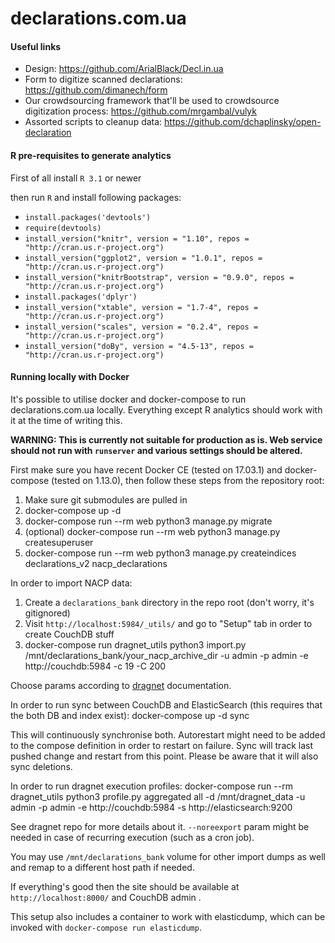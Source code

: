 # declarations.com.ua

#### Useful links

* Design: https://github.com/ArialBlack/Decl.in.ua
* Form to digitize scanned declarations: https://github.com/dimanech/form
* Our crowdsourcing framework that'll be used to crowdsource digitization process: https://github.com/mrgambal/vulyk
* Assorted scripts to cleanup data: https://github.com/dchaplinsky/open-declaration

#### R pre-requisites to generate analytics
First of all install ```R 3.1``` or newer

then run ```R``` and install following packages:
* ```install.packages('devtools')```
* ```require(devtools)```
* ```install_version("knitr", version = "1.10", repos = "http://cran.us.r-project.org")```
* ```install_version("ggplot2", version = "1.0.1", repos = "http://cran.us.r-project.org")```
* ```install_version("knitrBootstrap", version = "0.9.0", repos = "http://cran.us.r-project.org")```
* ```install.packages('dplyr')```
* ```install_version("xtable", version = "1.7-4", repos = "http://cran.us.r-project.org")```
* ```install_version("scales", version = "0.2.4", repos = "http://cran.us.r-project.org")```
* ```install_version("doBy", version = "4.5-13", repos = "http://cran.us.r-project.org")```


#### Running locally with Docker

It's possible to utilise docker and docker-compose to run declarations.com.ua locally. Everything except R analytics
should work with it at the time of writing this.

**WARNING: This is currently not suitable for production as is. Web service should not run with `runserver` and various settings should be altered.**

First make sure you have recent Docker CE (tested on 17.03.1) and docker-compose (tested on 1.13.0), then follow these
steps from the repository root:
1. Make sure git submodules are pulled in
2. docker-compose up -d
3. docker-compose run --rm web python3 manage.py migrate
4. (optional) docker-compose run --rm web python3 manage.py createsuperuser
5. docker-compose run --rm web python3 manage.py createindices declarations_v2 nacp_declarations

In order to import NACP data:
1. Create a `declarations_bank` directory in the repo root (don't worry, it's gitignored)
2. Visit `http://localhost:5984/_utils/` and go to "Setup" tab in order to create CouchDB stuff
3. docker-compose run dragnet_utils python3 import.py /mnt/declarations_bank/your_nacp_archive_dir -u admin -p admin -e http://couchdb:5984 -c 19 -C 200

Choose params according to [dragnet](https://github.com/excieve/dragnet) documentation.

In order to run sync between CouchDB and ElasticSearch (this requires that the both DB and index exist):
docker-compose up -d sync

This will continuously synchronise both. Autorestart might need to be added to the compose definition in order to restart on failure. Sync will track last pushed change and restart from this point. Please be aware that it will also sync deletions.

In order to run dragnet execution profiles:
docker-compose run --rm dragnet_utils python3 profile.py aggregated all -d /mnt/dragnet_data -u admin -p admin -e http://couchdb:5984 -s http://elasticsearch:9200

See dragnet repo for more details about it. `--noreexport` param might be needed in case of recurring execution (such as a cron job).


You may use `/mnt/declarations_bank` volume for other import dumps as well and remap to a different host path if needed.

If everything's good then the site should be available at `http://localhost:8000/` and CouchDB admin .

This setup also includes a container to work with elasticdump, which can be invoked with `docker-compose run elasticdump`.
